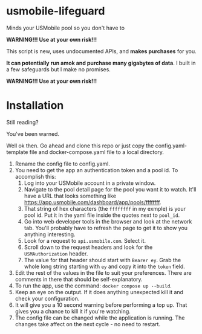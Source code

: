 # usmobile-lifeguard
Minds your USMobile pool so you don't have to

**WARNING!!! Use at your own risk!!!**

This script is new, uses undocumented APIs, and **makes purchases** for you.

**It can potentially run amok and purchase many gigabytes of data**. I built in a few safeguards but I make no promises.

**WARNING!!! Use at your own risk!!!**

# Installation
Still reading?

You've been warned.

Well ok then. Go ahead and clone this repo or just copy the config.yaml-template file and docker-compose.yaml file to a local directory.

1. Rename the config file to config.yaml.
2. You need to get the app an authentication token and a pool id. To accomplish this:
    1. Log into your USMobile account in a private window.
    2. Navigate to the pool detail page for the pool you want it to watch. It'll have a URL that looks something like https://app.usmobile.com/dashboard/app/pools/ffffffff.
    3. That string of hex characters (the `ffffffff` in my exmple) is your pool id. Put it in the yaml file inside the quotes next to `pool_id`.
    4. Go into web developer tools in the browser and look at the network tab. You'll probably have to refresh the page to get it to show you anything interesting.
    5. Look for a request to `api.usmobile.com`. Select it.
    6. Scroll down to the request headers and look for the `USMAuthorization` header.
    7. The value for that header should start with `Bearer ey`. Grab the whole long string starting with `ey` and copy it into the `token` field.
3. Edit the rest of the values in the file to suit your preferences. There are comments in there that should be self-explanatory.
4. To run the app, use the command: `docker compose up --build`.
5. Keep an eye on the output. If it does anything unexpected kill it and check your configuration.
6. It will give you a 10 second warning before performing a top up. That gives you a chance to kill it if you're watching.
7. The config file can be changed while the application is running. The changes take affect on the next cycle - no need to restart.
